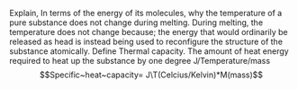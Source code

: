 Explain, In terms of the energy of its molecules, why the temperature of a pure substance does not change during melting.
	During melting, the temperature does not change because;  the energy that would ordinarily be released as head is instead being used to reconfigure the structure of the substance atomically.
Define Thermal capacity.
	The amount of heat energy required to heat up the substance by one degree 
J/Temperature/mass
$$Specific~heat~capacity= J\T(Celcius/Kelvin)*M(mass)$$
